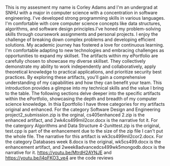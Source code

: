 This is my assesment my name is Corley Adams and I'm an undergrad at SNHU with a major in computer science with a concentration in software engineering. I've developed strong programming skills in various languages. I'm comfortable with core computer science concepts like data structures, algorithms, and software design principles.I've honed my problem-solving skills through coursework assignments and personal projects. I enjoy the challenge of breaking down complex problems and developing efficient solutions. My academic journey has fostered a love for continuous learning. I'm comfortable adapting to new technologies and embracing challenges as opportunities to expand my skillset. The artifacts within my ePortfolio are carefully chosen to showcase my diverse skillset.  They collectively demonstrate my ability to work independently and collaboratively,  apply theoretical knowledge to practical applications, and prioritize security best practices.  By exploring these artifacts, you'll gain a comprehensive understanding of my capabilities and how they can benefit your team. This introduction provides a glimpse into my technical skills and the value I bring to the table.  The following sections delve deeper into the specific artifacts within the ePortfolio, showcasing the depth and breadth of my computer science knowledge. In thia Eportfolio I have three categories for my artifacts original and enhanced. For the category Software Design and Engineering project2_submission.zip is the orginal, cs405enhanced 2.zip is the enhanced artifact, and 2wk4cs499mil2cor.docx is the narrative fot it. For the catergory Algorithms and Data Structure 4-2unittest.zip is the original, test.cpp is part of the enhancement due to the size of the zip file I can't put the whole file. The narrative for this artifact is wk3cs499mil2cor2.docx. For the category Databases week 8.docx is the original, wk5cs499.docx is the enhancement artifact, and 2week8advancedcs499wk5mongodb.docx is the narrative for it.                                                                                                                                                                                                            https://youtu.be/MtrdH2AYNJE and https://youtu.be/I4pFKO3_ve4 are the code reviews

